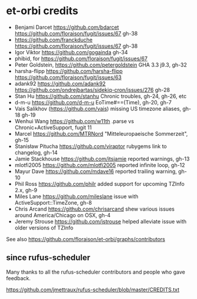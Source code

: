 
# et-orbi credits

* Benjami Darcet https://github.com/bdarcet https://github.com/floraison/fugit/issues/67 gh-38
* https://github.com/franckduche https://github.com/floraison/fugit/issues/67 gh-38
* Igor Viktor https://github.com/gogainda gh-34
* phibid, for https://github.com/floraison/fugit/issues/67
* Peter Goldstein, https://github.com/petergoldstein GHA 3.3 j9.3, gh-32
* harsha-flipp https://github.com/harsha-flipp https://github.com/floraison/fugit/issues/63
* adank92 https://github.com/adank92 https://github.com/ondrejbartas/sidekiq-cron/issues/276 gh-28
* Stan Hu https://github.com/stanhu Chronic troubles, gh-24, gh-26, etc
* d-m-u https://github.com/d-m-u EoTime#==(Time), gh-20, gh-7
* Vais Salikhov (https://github.com/vais) missing US timezone aliases, gh-18 gh-19
* Wenhui Wang https://github.com/w11th .parse vs Chronic+ActiveSupport, fugit 11
* Marcel https://github.com/MTRNord "Mitteleuropaeische Sommerzeit", gh-15
* Stanisław Pitucha https://github.com/viraptor rubygems link to changelog, gh-14
* Jamie Stackhouse https://github.com/itsjamie reported warnings, gh-13
* mlotfi2005 https://github.com/mlotfi2005 reported infinite loop, gh-12
* Mayur Dave https://github.com/mdave16 reported trailing warning, gh-10
* Phil Ross https://github.com/philr added support for upcoming TZInfo 2.x, gh-9
* Miles Lane https://github.com/mileslane issue with ActiveSupport::TimeZone, gh-8
* Chris Arcand https://github.com/chrisarcand shew various issues around America/Chicago on OSX, gh-4
* Jeremy Strouse https://github.com/jstrouse helped alleviate issue with older versions of TZInfo

See also https://github.com/floraison/et-orbi/graphs/contributors


## since rufus-scheduler

Many thanks to all the rufus-scheduler contributors and people who gave feedback.

https://github.com/jmettraux/rufus-scheduler/blob/master/CREDITS.txt

